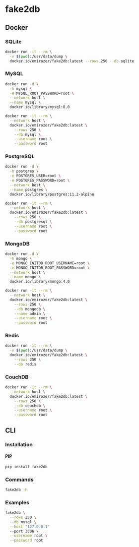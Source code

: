# fake2db

## Docker

### SQLite

```sh
docker run -it --rm \
  -v $(pwd):/usr/data/dump \
  docker.io/emirozer/fake2db:latest --rows 250 --db sqlite
```

### MySQL

```sh
docker run -d \
  -h mysql \
  -e MYSQL_ROOT_PASSWORD=root \
  --network host \
  --name mysql \
  docker.io/library/mysql:8.0
```

```sh
docker run -it --rm \
  --network host \
  docker.io/emirozer/fake2db:latest \
    --rows 250 \
    --db mysql \
    --username root \
    --password root
```

### PostgreSQL

```sh
docker run -d \
  -h postgres \
  -e POSTGRES_USER=root \
  -e POSTGRES_PASSWORD=root \
  --network host \
  --name postgres \
  docker.io/library/postgres:11.2-alpine
```

```sh
docker run -it --rm \
  --network host \
  docker.io/emirozer/fake2db:latest \
    --rows 250 \
    --db postgresql \
    --username root \
    --password root
```

### MongoDB

```sh
docker run -d \
  -h mongo \
  -e MONGO_INITDB_ROOT_USERNAME=root \
  -e MONGO_INITDB_ROOT_PASSWORD=root \
  --network host \
  --name mongo \
  docker.io/library/mongo:4.0
```

```sh
docker run -it --rm \
  --network host \
  docker.io/emirozer/fake2db:latest \
    --rows 250 \
    --db mongodb \
    --name admin \
    --username root \
    --password root
```

### Redis

```sh
docker run -it --rm \
  -v $(pwd):/usr/data/dump \
  docker.io/emirozer/fake2db:latest \
    --rows 250 \
    --db redis
```

### CouchDB

```sh
docker run -it --rm \
  --network host \
  docker.io/emirozer/fake2db:latest \
    --rows 250 \
    --db couchdb \
    --username root \
    --password root
```

## CLI

### Installation

#### PIP

```sh
pip install fake2db
```

### Commands

```sh
fake2db -h
```

### Examples

```sh
fake2db \
  --rows 250 \
  --db mysql \
  --host "127.0.0.1"
  --port 3306 \
  --username root \
  --password root
```
